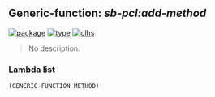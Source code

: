 ## Generic-function: ***sb-pcl:add-method***
[![package](https://img.shields.io/badge/Package-SB--PCL-5f9ea0.svg?style=social&colorA=999999)](../) [![type](https://img.shields.io/badge/Type-Generic--Function-5f9ea0.svg?style=social&colorA=999999)](../#generic-function) [![clhs](https://img.shields.io/badge/CLHS-ADD--METHOD-5f9ea0.svg?style=social&colorA=999999)](http://www.lispworks.com/documentation/HyperSpec/Body/f_add_me.htm) 

> No description.

### Lambda list
```
(GENERIC-FUNCTION METHOD)
```

